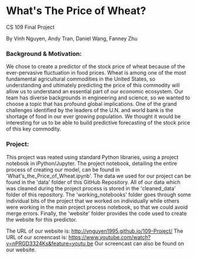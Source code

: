 <h1> What's The Price of Wheat? </h1>
CS 109 Final Project

By Vinh Nguyen, Andy Tran, Daniel Wang, Fanney Zhu

<h3> Background & Motivation: </h3>
We chose to create a predictor of the stock price of wheat because of the ever-pervasive fluctuation in food prices. Wheat is among one of the most fundamental agricultural commodities in the United States, so understanding and ultimately predicting the price of this commodity will allow us to understand an essential part of our economic ecosystem. Our team has diverse backgrounds in engineering and science, so we wanted to choose a topic that has profound global implications. One of the grand challenges identified by the leaders of the U.N. and world bank is the shortage of food in our ever growing population. We thought it would be interesting for us to be able to build predictive forecasting of the stock price of this key commodity.

<h3> Project: </h3>
This project was reated using standard Python libraries, using a project notebook in iPython/Jupyter. The project notebook, detailing the entire process of creating our model, can be found in 'What's_the_Price_of_Wheat.ipynb'. The data we used for our project can be found in the 'data' folder of this GitHub Repository. All of our data which was cleaned during the project process is stored in the 'cleaned_data' folder of this repository. The 'working_notebooks' folder goes through some individual bits of the project that we worked on individually while others were working in the main project process notebook, so that we could avoid merge errors. Finally, the 'website' folder provides the code used to create the website for this predictor.

The URL of our website is: http://vnguyen1995.github.io/109-Project/
The URL of our screencast is: https://www.youtube.com/watch?v=nPRGD3324Ks&feature=youtu.be
Our screencast can also be found on our website.
